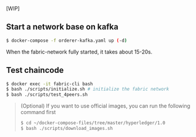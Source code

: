 [WIP]

## Start a network base on kafka

```bash
$ docker-compose -f orderer-kafka.yaml up (-d)
```
When the fabric-network fully started, it takes about 15-20s. 

## Test chaincode

```bash
$ docker exec -it fabric-cli bash
$ bash ./scripts/initialize.sh # initialize the fabric network
$ bash ./scripts/test_4peers.sh
```

>(Optional) If you want to use official images, you can run the following command first
>
> ```bash
> $ cd ~/docker-compose-files/tree/master/hyperledger/1.0
> $ bash ./scripts/download_images.sh
> ```

